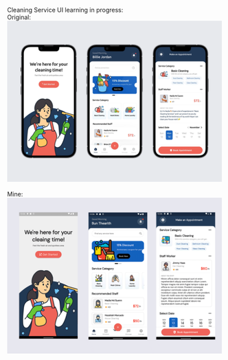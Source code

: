 Cleaning Service UI learning in progress:<br />
Original:<br />
<img src="https://raw.githubusercontent.com/ThearithThearith/cleaning_service_app/master/assets/cleaning_original.png" width="500" />
<br /><br />
Mine:<br />
<img src="https://raw.githubusercontent.com/ThearithThearith/cleaning_service_app/master/assets/cleaning_mine.png" width="500" />
